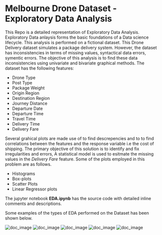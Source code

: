 # Melbourne Drone Dataset - Exploratory Data Analysis

This Repo is a detailed representation of Exploratory Data Analysis. Exploratory Data anlaysis forms the basic foundations of a Data science lifecycle. This analysis is performed on a fictional dataset. This Drone Delivery dataset simulates a package delivery system. However, the dataset has inconsistencies in terms of missing values, syntactical data errors, symentic errors. The objective of this analysis is to find these data inconsistencies using univariate and bivariate graphical methods. The dataset has the following features:

<ul>
    <li>Drone Type</li>
    <li>Post Type</li>
    <li>Package Weight</li>
    <li>Origin Region</li>
    <li>Destination Region</li>
    <li>Journey Distance</li>
    <li>Departure Date</li>
    <li>Departure Time</li>
    <li>Travel Time</li>
    <li>Delivery Time</li>
    <li>Delivery Fare</li>
</ul>

Several grahical plots are made use of to find descrepencies and to to find correlations between the features and the response variable i.e the cost of shipping. The primary objective of this solution is to identify and fix irregularities and errors, A statistical model is used to esitmate the missing values in the <i>Delivery Fare</i> feature. Some of the plots employed in this problem are as follows.

<ul>
    <li>Histograms</li>
    <li>Box-plots</li>
    <li>Scatter Plots</li>
    <li>Linear Regressor plots</li>
</ul>

The jupyter notebook <b>EDA.ipynb</b> has the source code with detailed inline comments and descriptions.

Some examples of the types of EDA performed on the Dataset has been shown below.

![doc_image](https://github.com/girish1993/Melbourne-Drone-Data-Exploratory-Data-Analysis/blob/master/Docs/1.png)
![doc_image](https://github.com/girish1993/Melbourne-Drone-Data-Exploratory-Data-Analysis/blob/master/Docs/2.png)
![doc_image](https://github.com/girish1993/Melbourne-Drone-Data-Exploratory-Data-Analysis/blob/master/Docs/3.png)
![doc_image](https://github.com/girish1993/Melbourne-Drone-Data-Exploratory-Data-Analysis/blob/master/Docs/4.png)
![doc_image](https://github.com/girish1993/Melbourne-Drone-Data-Exploratory-Data-Analysis/blob/master/Docs/5.png)

